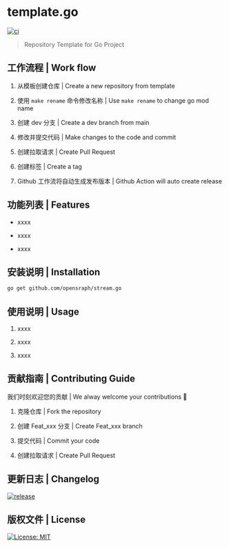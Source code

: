 # template.go

[![ci](https://github.com/opensraph/stream.go/actions/workflows/ci.yml/badge.svg)](https://github.com/opensraph/stream.go/actions/workflows/ci.yml)

>  Repository Template for Go Project


## 工作流程 | Work flow

1. 从模板创建仓库 | Create a new repository from template

2. 使用 `make rename` 命令修改名称 | Use `make rename` to change go mod name

2. 创建 dev 分支 | Create a dev branch from main

3. 修改并提交代码 | Make changes to the code and commit

4. 创建拉取请求 | Create Pull Request

5. 创建标签 | Create a tag

6. Github 工作流将自动生成发布版本 | Github Action will auto create release

## 功能列表 | Features

- xxxx

- xxxx

- xxxx

## 安装说明 | Installation

```bash
go get github.com/opensraph/stream.go
```

## 使用说明 | Usage

1.  xxxx

2.  xxxx

3.  xxxx

## 贡献指南 | Contributing Guide

我们时刻欢迎您的贡献 | We alway welcome your contributions :clap:

1.  克隆仓库 | Fork the repository

2.  创建 Feat_xxx 分支 | Create Feat_xxx branch

3.  提交代码 | Commit your code

4.  创建拉取请求 | Create Pull Request

## 更新日志 | Changelog

[![release](https://github.com/opensraph/stream.go/actions/workflows/release.yml/badge.svg)](https://github.com/opensraph/stream.go/releases)

## 版权文件 | License

[![License: MIT](https://img.shields.io/badge/License-MIT-yellow.svg)](https://opensource.org/licenses/MIT)
